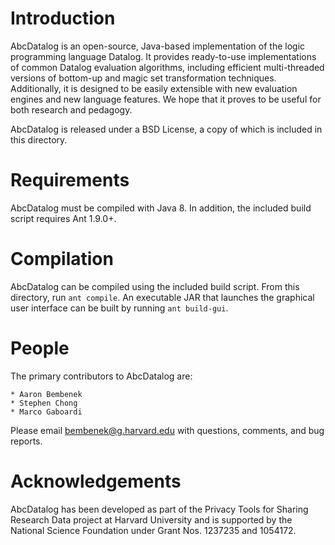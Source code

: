# Introduction

AbcDatalog is an open-source, Java-based implementation of the logic programming
language Datalog. It provides ready-to-use implementations of common Datalog
evaluation algorithms, including efficient multi-threaded versions of bottom-up
and magic set transformation techniques. Additionally, it is designed to be
easily extensible with new evaluation engines and new language features. We hope
that it proves to be useful for both research and pedagogy.

AbcDatalog is released under a BSD License, a copy of which is included in this
directory.


# Requirements

AbcDatalog must be compiled with Java 8. In addition, the included build script
requires Ant 1.9.0+.


# Compilation

AbcDatalog can be compiled using the included build script. From this directory,
run `ant compile`. An executable JAR that launches the graphical user interface
can be built by running `ant build-gui`.


# People

The primary contributors to AbcDatalog are:

	* Aaron Bembenek
	* Stephen Chong
	* Marco Gaboardi

Please email bembenek@g.harvard.edu with questions, comments, and bug reports.

# Acknowledgements

AbcDatalog has been developed as part of the Privacy Tools for Sharing Research Data project at Harvard University and is supported by the National Science Foundation under Grant Nos. 1237235 and 1054172.
